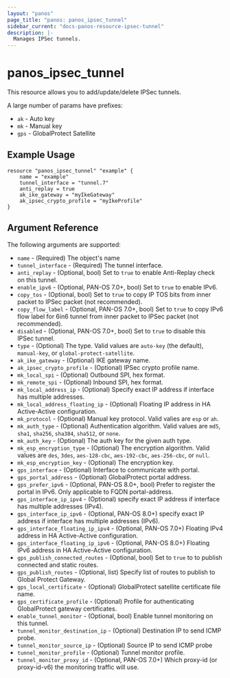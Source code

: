 ```yaml
---
layout: "panos"
page_title: "panos: panos_ipsec_tunnel"
sidebar_current: "docs-panos-resource-ipsec-tunnel"
description: |-
  Manages IPSec tunnels.
---
```


# panos_ipsec_tunnel

This resource allows you to add/update/delete IPSec tunnels.

A large number of params have prefixes:

* `ak` - Auto key
* `mk` - Manual key
* `gps` - GlobalProtect Satellite

## Example Usage

```hcl
resource "panos_ipsec_tunnel" "example" {
    name = "example"
    tunnel_interface = "tunnel.7"
    anti_replay = true
    ak_ike_gateway = "myIkeGateway"
    ak_ipsec_crypto_profile = "myIkeProfile"
}
```

## Argument Reference

The following arguments are supported:

* `name` - (Required) The object's name
* `tunnel_interface` - (Required) The tunnel interface.
* `anti_replay` - (Optional, bool) Set to `true` to enable Anti-Replay check
  on this tunnel.
* `enable_ipv6` - (Optional, PAN-OS 7.0+, bool) Set to `true` to enable IPv6.
* `copy_tos` - (Optional, bool) Set to `true` to copy IP TOS bits from inner
  packet to IPSec packet (not recommended).
* `copy_flow_label` - (Optional, PAN-OS 7.0+, bool) Set to `true` to copy IPv6
  flow label for 6in6 tunnel from inner packet to IPSec packet (not recommended).
* `disabled` - (Optional, PAN-OS 7.0+, bool) Set to `true` to disable this
  IPSec tunnel.
* `type` - (Optional) The type.  Valid values are `auto-key` (the default),
  `manual-key`, or `global-protect-satellite`.
* `ak_ike_gateway` - (Optional) IKE gateway name.
* `ak_ipsec_crypto_profile` - (Optional) IPSec crypto profile name.
* `mk_local_spi` - (Optional) Outbound SPI, hex format.
* `mk_remote_spi` - (Optional) Inbound SPI, hex format.
* `mk_local_address_ip` - (Optional) Specify exact IP address if interface
  has multiple addresses.
* `mk_local_address_floating_ip` - (Optional) Floating IP address in HA
  Active-Active configuration.
* `mk_protocol` - (Optional) Manual key protocol.  Valid valies are
  `esp` or `ah`.
* `mk_auth_type` - (Optional) Authentication algorithm.  Valid values are
  `md5`, `sha1`, `sha256`, `sha384`, `sha512`, or `none`.
* `mk_auth_key` - (Optional) The auth key for the given auth type.
* `mk_esp_encryption_type` - (Optional) The encryption algorithm.  Valid values
  are `des`, `3des`, `aes-128-cbc`, `aes-192-cbc`, `aes-256-cbc`, or `null`.
* `mk_esp_encryption_key` - (Optional) The encryption key.
* `gps_interface` - (Optional) Interface to communicate with portal.
* `gps_portal_address` - (Optional) GlobalProtect portal address.
* `gps_prefer_ipv6` - (Optional, PAN-OS 8.0+, bool) Prefer to register the
  portal in IPv6. Only applicable to FQDN portal-address.
* `gps_interface_ip_ipv4` - (Optional) specify exact IP address if interface
  has multiple addresses (IPv4).
* `gps_interface_ip_ipv6` - (Optional, PAN-OS 8.0+) specify exact IP address if interface
  has multiple addresses (IPv6).
* `gps_interface_floating_ip_ipv4` - (Optional, PAN-OS 7.0+) Floating IPv4
  address in HA Active-Active configuration.
* `gps_interface_floating_ip_ipv6` - (Optional, PAN-OS 8.0+) Floating IPv6
  address in HA Active-Active configuration.
* `gps_publish_connected_routes` - (Optional, bool) Set to `true` to to publish
  connected and static routes.
* `gps_publish_routes` - (Optional, list) Specify list of routes to publish
  to Global Protect Gateway.
* `gps_local_certificate` - (Optional) GlobalProtect satellite certificate
  file name.
* `gps_certificate_profile` - (Optional) Profile for authenticating
  GlobalProtect gateway certificates.
* `enable_tunnel_monitor` - (Optional, bool) Enable tunnel monitoring on this tunnel.
* `tunnel_monitor_destination_ip` - (Optional) Destination IP to send ICMP probe.
* `tunnel_monitor_source_ip` - (Optional) Source IP to send ICMP probe
* `tunnel_monitor_profile` - (Optional) Tunnel monitor profile.
* `tunnel_monitor_proxy_id` - (Optional, PAN-OS 7.0+) Which proxy-id (or
  proxy-id-v6) the monitoring traffic will use.

